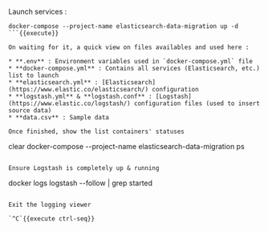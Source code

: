 Launch services :

```
docker-compose --project-name elasticsearch-data-migration up -d
```{{execute}}

On waiting for it, a quick view on files availables and used here :

* **.env** : Environment variables used in `docker-compose.yml` file
* **docker-compose.yml** : Contains all services (Elasticsearch, etc.) list to launch
* **elasticsearch.yml** : [Elasticsearch](https://www.elastic.co/elasticsearch/) configuration
* **logstash.yml** & **logstash.conf** : [Logstash](https://www.elastic.co/logstash/) configuration files (used to insert source data)
* **data.csv** : Sample data

Once finished, show the list containers' statuses

```
clear
docker-compose --project-name elasticsearch-data-migration ps
```{{execute}}

Ensure Logstash is completely up & running 

```
docker logs logstash --follow | grep started
```{{execute}}

Exit the logging viewer

`^C`{{execute ctrl-seq}}